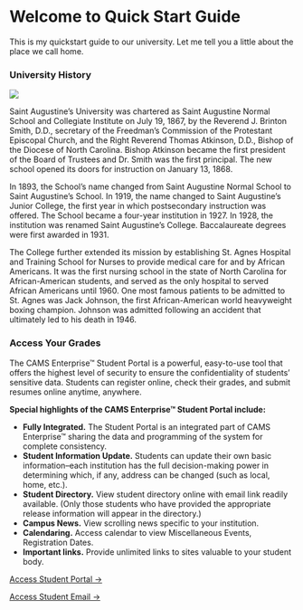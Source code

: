# Welcome to Quick Start Guide

This is my quickstart guide to our university.  Let me tell you a little about the place we call home. 

### University History

![](https://i.pinimg.com/564x/0f/a3/89/0fa389520bcc7c769ac62e1e92788f01.jpg)

Saint Augustine’s University was chartered as Saint Augustine Normal School and Collegiate Institute on July 19, 1867, by the Reverend J. Brinton Smith, D.D., secretary of the Freedman’s Commission of the Protestant Episcopal Church, and the Right Reverend Thomas Atkinson, D.D., Bishop of the Diocese of North Carolina. Bishop Atkinson became the first president of the Board of Trustees and Dr. Smith was the first principal. The new school opened its doors for instruction on January 13, 1868.

In 1893, the School’s name changed from Saint Augustine Normal School to Saint Augustine’s School. In 1919, the name changed to Saint Augustine’s Junior College, the first year in which postsecondary instruction was offered. The School became a four-year institution in 1927. In 1928, the institution was renamed Saint Augustine’s College. Baccalaureate degrees were first awarded in 1931.

The College further extended its mission by establishing St. Agnes Hospital and Training School for Nurses to provide medical care for and by African Americans. It was the first nursing school in the state of North Carolina for African-American students, and served as the only hospital to served African Americans until 1960. One most famous patients to be admitted to St. Agnes was Jack Johnson, the first African-American world heavyweight boxing champion. Johnson was admitted following an accident that ultimately led to his death in 1946.

### Access Your Grades

The CAMS Enterprise™ Student Portal is a powerful, easy-to-use tool that offers the highest level of security to ensure the confidentiality of students’ sensitive data. Students can register online, check their grades, and submit resumes online anytime, anywhere.

**Special highlights of the CAMS Enterprise™ Student Portal include:**

* **Fully Integrated.** The Student Portal is an integrated part of CAMS Enterprise™ sharing the data and programming of the system for complete consistency.
* **Student Information Update.** Students can update their own basic information–each institution has the full decision-making power in determining which, if any, address can be changed (such as local, home, etc.).
* **Student Directory.** View student directory online with email link readily available. (Only those students who have provided the appropriate release information will appear in the directory.)
* **Campus News.** View scrolling news specific to your institution.
* **Calendaring.** Access calendar to view Miscellaneous Events, Registration Dates.
* **Important links.** Provide unlimited links to sites valuable to your student body.

[Access Student Portal →](https://www.st-aug.edu/cams-portal/)

[Access Student Email →](https://login.microsoftonline.com/)

